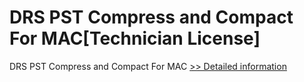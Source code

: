 # DRS PST Compress and Compact For MAC[Technician License]
DRS PST Compress and Compact For MAC
[>> Detailed information](https://secure.shareit.com/shareit/product.html?productid=301005007&affiliateid=200057808)